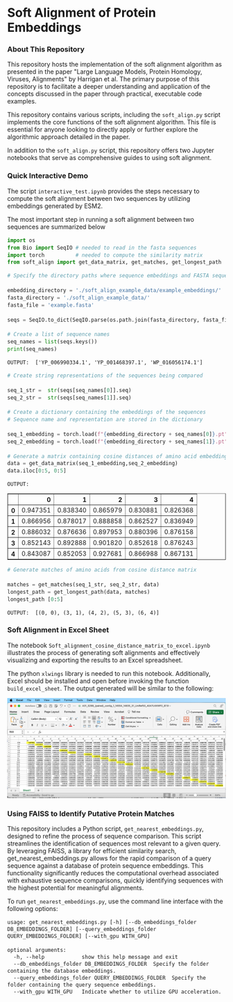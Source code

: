 # Soft Alignment of Protein Embeddings

### About This Repository



This repository hosts the implementation of the soft alignment
algorithm as presented in the paper "Large Language Models, Protein
Homology, Viruses, Alignments" by Harrigan et al. The primary purpose
of this repository is to facilitate a deeper understanding and
application of the concepts discussed in the paper through practical,
executable code examples.

This repository contains various scripts, including the `soft_align.py`
script implements the core functions of the soft alignment
algorithm. This file is essential for anyone looking to directly apply
or further explore the algorithmic approach detailed in the paper.

In addition to the `soft_align.py` script, this repository offers two Jupyter notebooks that serve as comprehensive guides to using soft alignment.

### Quick Interactive Demo

The script `interactive_test.ipynb` provides the steps necessary to compute the soft alignment between two sequences by utilizing embeddings generated by ESM2.

The most important step in running a soft alignment between two sequences are summarized below


```python
import os
from Bio import SeqIO # needed to read in the fasta sequences
import torch 	      # needed to compute the similarity matrix
from soft_align import get_data_matrix, get_matches, get_longest_path
```


```python
# Specify the directory paths where sequence embeddings and FASTA sequences are stored

embedding_directory = './soft_align_example_data/example_embeddings/'
fasta_directory = './soft_align_example_data/'
fasta_file = 'example.fasta'

seqs = SeqIO.to_dict(SeqIO.parse(os.path.join(fasta_directory, fasta_file), 'fasta'))

# Create a list of sequence names
seq_names = list(seqs.keys())
print(seq_names)
```
```
OUTPUT:  ['YP_006990334.1', 'YP_001468397.1', 'WP_016056174.1']
```

```python
# Create string representations of the sequences being compared

seq_1_str =  str(seqs[seq_names[0]].seq)
seq_2_str =  str(seqs[seq_names[1]].seq)

# Create a dictionary containing the embeddings of the sequences
# Sequence name and representation are stored in the dictionary

seq_1_embedding = torch.load(f"{embedding_directory + seq_names[0]}.pt")
seq_2_embedding = torch.load(f"{embedding_directory + seq_names[1]}.pt")

# Generate a matrix containing cosine distances of amino acid embeddings from sequence representations
data = get_data_matrix(seq_1_embedding,seq_2_embedding)
data.iloc[0:5, 0:5]
```
```
OUTPUT:
```
<div>
<table border="1" class="dataframe">
  <thead>
    <tr style="text-align: right;">
      <th></th>
      <th>0</th>
      <th>1</th>
      <th>2</th>
      <th>3</th>
      <th>4</th>
    </tr>
  </thead>
  <tbody>
    <tr>
      <th>0</th>
      <td>0.947351</td>
      <td>0.838340</td>
      <td>0.865979</td>
      <td>0.830881</td>
      <td>0.826368</td>
    </tr>
    <tr>
      <th>1</th>
      <td>0.866956</td>
      <td>0.878017</td>
      <td>0.888858</td>
      <td>0.862527</td>
      <td>0.836949</td>
    </tr>
    <tr>
      <th>2</th>
      <td>0.886032</td>
      <td>0.876636</td>
      <td>0.897953</td>
      <td>0.880396</td>
      <td>0.876158</td>
    </tr>
    <tr>
      <th>3</th>
      <td>0.852143</td>
      <td>0.892888</td>
      <td>0.901820</td>
      <td>0.852618</td>
      <td>0.876243</td>
    </tr>
    <tr>
      <th>4</th>
      <td>0.843087</td>
      <td>0.852053</td>
      <td>0.927681</td>
      <td>0.866988</td>
      <td>0.867131</td>
    </tr>
  </tbody>
</table>
</div>




```python
# Generate matches of amino acids from cosine distance matrix

matches = get_matches(seq_1_str, seq_2_str, data)
longest_path = get_longest_path(data, matches)
longest_path [0:5]
```
```
OUTPUT:  [(0, 0), (3, 1), (4, 2), (5, 3), (6, 4)]
```


### Soft Alignment in Excel Sheet

The notebook `Soft_alignment_cosine_distance_matrix_to_excel.ipynb` illustrates the process of generating soft alignments and effectively visualizing and exporting the results to an Excel spreadsheet.

The python `xlwings` library is needed to run this notebook. Additionally, Excel should be installed and open before invoking the function `build_excel_sheet`. The output generated will be similar to the following:

![Alt Text](soft_align_example_data/results/soft_align_screenshot.png)


### Using FAISS to Identify Putative Protein Matches

This repository includes a Python script, `get_nearest_embeddings.py`, designed to refine the process of sequence comparison. This script streamlines the identification of sequences most relevant to a given query. By leveraging FAISS, a library for efficient similarity search, get_nearest_embeddings.py allows for the rapid comparison of a query sequence against a database of protein sequence embeddings. This functionality significantly reduces the computational overhead associated with exhaustive sequence comparisons, quickly identifying sequences with the highest potential for meaningful alignments.

To run `get_nearest_embeddings.py`, use the command line interface with the following options:

```
usage: get_nearest_embeddings.py [-h] [--db_embeddings_folder DB_EMBEDDINGS_FOLDER] [--query_embeddings_folder QUERY_EMBEDDINGS_FOLDER] [--with_gpu WITH_GPU]

optional arguments:
  -h, --help            show this help message and exit
  --db_embeddings_folder DB_EMBEDDINGS_FOLDER  Specify the folder containing the database embeddings.
  --query_embeddings_folder QUERY_EMBEDDINGS_FOLDER  Specify the folder containing the query sequence embeddings.
  --with_gpu WITH_GPU   Indicate whether to utilize GPU acceleration.
```
